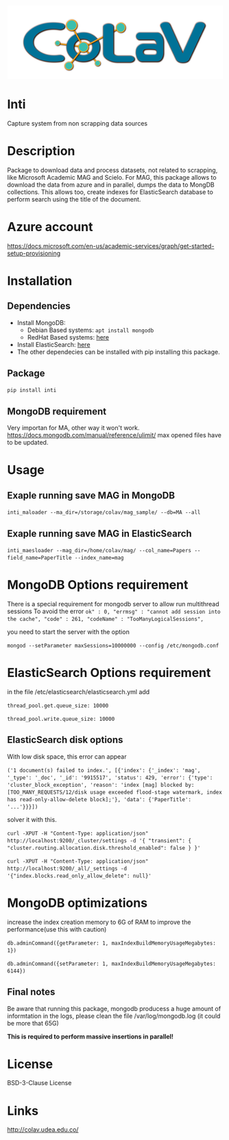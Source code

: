 <img src="https://raw.githubusercontent.com/colav/colav.github.io/master/img/Logo.png"/>

# Inti
Capture system from non scrapping data sources

# Description
Package to download data and process datasets, not related to scrapping, like Microsoft Academic MAG and Scielo.
For MAG, this package allows to download the data from azure and in parallel, dumps the data to MongDB collections.
This allows too, create indexes for ElasticSearch database to perform search using the title of the document.

# Azure account
https://docs.microsoft.com/en-us/academic-services/graph/get-started-setup-provisioning

# Installation

## Dependencies
* Install MongoDB:
    * Debian Based systems: `apt install mongodb`
    * RedHat Based systems: [here](https://docs.mongodb.com/manual/tutorial/install-mongodb-on-red-hat/)
* Install ElasticSearch: [here](https://www.elastic.co/guide/en/elasticsearch/reference/current/install-elasticsearch.html)
* The other dependecies can be installed with pip installing this package.

## Package
`pip install inti`

## MongoDB requirement
Very importan for MA, other way it won't work.
https://docs.mongodb.com/manual/reference/ulimit/
max opened files have to be updated.

# Usage
## Exaple running save MAG in MongoDB
`
inti_maloader --ma_dir=/storage/colav/mag_sample/ --db=MA --all
`

## Exaple running save MAG in ElasticSearch
`
 inti_maesloader --mag_dir=/home/colav/mag/ --col_name=Papers --field_name=PaperTitle --index_name=mag 
`

# MongoDB Options requirement
There is a special requirement for mongodb server to allow run multithread sessions
To avoid the error 
`
ok" : 0,
 "errmsg" : "cannot add session into the cache",
 "code" : 261,
 "codeName" : "TooManyLogicalSessions",
`

you need to start the server with the option

`
mongod --setParameter maxSessions=10000000 --config /etc/mongodb.conf
`
# ElasticSearch Options requirement
in the file /etc/elasticsearch/elasticsearch.yml add

`
thread_pool.get.queue_size: 10000
`

`
thread_pool.write.queue_size: 10000
`

## ElasticSearch disk options
With low disk space, this error can appear 

`
('1 document(s) failed to index.', [{'index': {'_index': 'mag', '_type': '_doc', '_id': '9915517', 'status': 429, 'error': {'type': 'cluster_block_exception', 'reason': 'index [mag] blocked by: [TOO_MANY_REQUESTS/12/disk usage exceeded flood-stage watermark, index has read-only-allow-delete block];'}, 'data': {'PaperTitle': '...'}}}])
`

solver it with this.

`
curl -XPUT -H "Content-Type: application/json" http://localhost:9200/_cluster/settings -d '{ "transient": { "cluster.routing.allocation.disk.threshold_enabled": false } }'
`

`
curl -XPUT -H "Content-Type: application/json" http://localhost:9200/_all/_settings -d '{"index.blocks.read_only_allow_delete": null}'
`



# MongoDB optimizations
increase the index creation memory to 6G of RAM to improve the performance(use this with caution)

`
db.adminCommand({getParameter: 1, maxIndexBuildMemoryUsageMegabytes: 1})
`

`
db.adminCommand({setParameter: 1, maxIndexBuildMemoryUsageMegabytes: 6144})
`

## Final notes
Be aware that running this package, mongodb producess a huge amount of informtation in the logs,
please clean the file /var/log/mongodb.log (it could be more that 65G)

**This is required to perform massive insertions in parallel!**

# License
BSD-3-Clause License 

# Links
http://colav.udea.edu.co/
